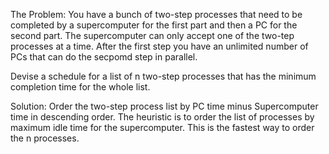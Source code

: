 The Problem:
You have a bunch of two-step processes that need to be completed by a supercomputer for the first part and then a PC for the 
second part.  The supercomputer can only accept one of the two-tep processes at a time. After the first step you have 
an unlimited number of PCs that can do the secpomd step in parallel. 

Devise a schedule for a list of n two-step processes that has the minimum completion time for the whole list. 

Solution:
Order the two-step process list by PC time minus Supercomputer time in descending order. The heuristic is to order the list of processes by maximum 
idle time for the supercomputer.  This is the fastest way to order the n processes.